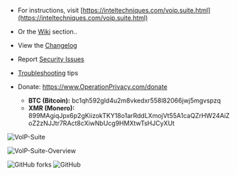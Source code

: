 
- For instructions, visit [https://inteltechniques.com/voip.suite.html](https://inteltechniques.com/voip.suite.html)
- Or the [Wiki](https://github.com/0perationPrivacy/voip/wiki) section..

- View the [Changelog](CHANGELOG.md)

- Report [Security Issues](SECURITY.md)

- [Troubleshooting](https://github.com/0perationPrivacy/VoIP/wiki/Troubleshooting) tips

- Donate: https://www.OperationPrivacy.com/donate
  - **BTC (Bitcoin):** bc1qh592gld4u2m8vkedxr558l82066jwj5mgvspzq
  - **XMR (Monero):** 899MAgiqJpx6p2gKiizokTKY18o1arRddLXmojVt55A1caQZrHW24AiZoZ2zNJJtr7RAct8cXiwNbUcg9HMXtwTsHJCyXUt

![VoIP-Suite](https://user-images.githubusercontent.com/89225730/134289428-da8bcf88-5145-4ed6-9d6b-70d57b084e8f.png)


![VoIP-Suite-Overview](https://user-images.githubusercontent.com/89225730/204443981-d89391f3-b832-4f55-840e-32c665d9b4c1.png)


![GitHub forks](https://img.shields.io/github/forks/0perationPrivacy/voip?style=flat-square)
![GitHub](https://img.shields.io/github/license/0perationPrivacy/voip?style=flat-square)
